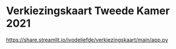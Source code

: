 # Verkiezingskaart Tweede Kamer 2021

https://share.streamlit.io/ivodeliefde/verkiezingskaart/main/app.py